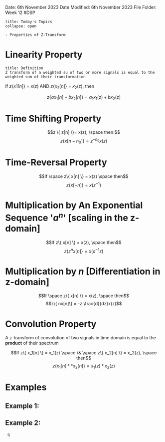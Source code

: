 Date: 6th November 2023
Date Modified: 6th November 2023
File Folder: Week 12
#DSP

```ad-abstract
title: Today's Topics
collapse: open

- Properties of Z-Transform

```

# Linearity Property

```ad-summary
title: Definition
Z transform of a weighted su of two or more signals is equal to the weighted sum of their transformation
```

If $z \{x1[n]\}$ = $x(z)$ AND $z\{x_2[n]\}$ = $x_2(z)$, then

$$z \{ ax_1[n] + bx_2[n] \} = a_1x_1(z) + bx_2(z)$$

# Time Shifting Property

$$z \{ z[n] \}= x(z), \space then:$$
$$z\{ x[n-n_0] \} = z^{-n_0} x(z)$$

# Time-Reversal Property

$$If \space z\{ x[n] \} = x(z) \space then$$
$$z\{ x[-n] \} = x(z^{-1})$$
# Multiplication by An Exponential Sequence '$a^n$' [scaling in the z-domain]

$$If z\{ x[n] \} = x(z), \space then$$
$$z\{ z^n x[n] \} = x(a^{-1}z)$$

# Multiplication by $n$ [Differentiation in z-domain]

$$If \space z\{ x[n] \} = x(z), \space then$$
$$z\{ nx[n]\} = -z \frac{d}{dz}x(z)$$

# Convolution Property

A z-transform of convolution of two signals in time domain is equal to the **product** of their spectrum

$$If z\{ x_1[n] \} = x_1(z) \space \& \space z\{ x_2[n] \} = x_2(z), \space then$$
$$z\{ x_1[n] ** x_2[n]\} = x_1(z)*x_2(z)$$

# Examples

## Example 1:



## Example 2:

	 q